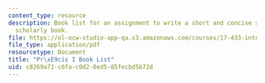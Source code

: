 ```yaml
---
content_type: resource
description: Book list for an assignment to write a short and concise summary of a
  scholarly book.
file: https://ol-ocw-studio-app-qa.s3.amazonaws.com/courses/17-433-international-relations-of-east-asia-spring-2011/c8269a71c6fac0d20ed585fecbd5b72d_MIT17_433S11_precisI.pdf
file_type: application/pdf
resourcetype: Document
title: "Pr\xE9cis I Book List"
uid: c8269a71-c6fa-c0d2-0ed5-85fecbd5b72d
---
```

